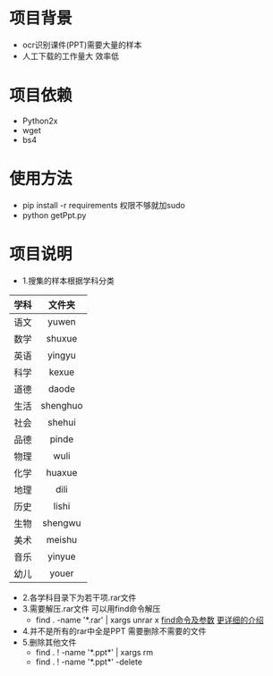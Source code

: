 # 项目背景

- ocr识别课件(PPT)需要大量的样本
- 人工下载的工作量大 效率低

# 项目依赖
- Python2x
- wget
- bs4

# 使用方法
- pip install -r requirements  权限不够就加sudo
- python getPpt.py

# 项目说明
- 1.搜集的样本根据学科分类


| 学科 | 文件夹 |
|:------|:------:|
| 语文 |  yuwen |
| 数学 |  shuxue |
| 英语 |  yingyu |
| 科学 |  kexue |
| 道德 |  daode |
| 生活 |  shenghuo |
| 社会 |  shehui |
| 品德 |  pinde |
| 物理 |  wuli |
| 化学 |  huaxue |
| 地理 |  dili |
| 历史 |  lishi |
| 生物 |  shengwu |
| 美术 |  meishu |
| 音乐 |  yinyue |
| 幼儿 |  youer |

- 2.各学科目录下为若干项.rar文件
- 3.需要解压.rar文件  可以用find命令解压
	- find . -name '*.rar' | xargs unrar x
[find命令及参数](http://man.linuxde.net/find)
[更详细的介绍](https://www.cnblogs.com/jiangzhaowei/p/5451173.html)
- 4.并不是所有的rar中全是PPT 需要删除不需要的文件
- 5.删除其他文件
	-  find . ! -name '\*.ppt\*' | xargs rm
	- find . ! -name '\*.ppt\*' -delete














